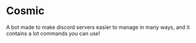 # Cosmic
A bot made to make discord servers easier to manage in many ways, and it contains a lot commands you can use! 
